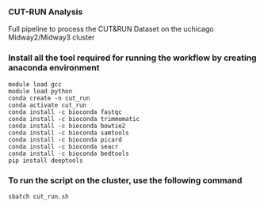 ### CUT-RUN Analysis
Full pipeline to process the CUT&RUN Dataset on the uchicago Midway2/Midway3 cluster

### Install all the tool required for running the workflow by creating anaconda environment 

```
module load gcc
module load python
conda create -n cut_run
conda activate cut_run
conda install -c bioconda fastqc
conda install -c bioconda trimmomatic
conda install -c bioconda bowtie2
conda install -c bioconda samtools
conda install -c bioconda picard
conda install -c bioconda seacr
conda install -c bioconda bedtools
pip install deeptools
```

### To run the script on the cluster, use the following command
```
sbatch cut_run.sh
```
